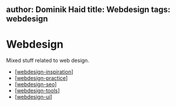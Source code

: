 author:  Dominik Haid
title: Webdesign 
tags: webdesign
---

# Webdesign

Mixed stuff related to web design.

- [[webdesign-inspiration]]
- [[webdesign-practice]]
- [[webdesign-seo]]
- [[webdesign-tools]]
- [[webdesign-ui]]

[//begin]: # "Autogenerated link references for markdown compatibility"
[webdesign-inspiration]: webdesign/webdesign-inspiration "Webdesign-Inspirationen"
[webdesign-practice]: webdesign/webdesign-practice "Webdesign-Practice"
[webdesign-seo]: webdesign/webdesign-seo "Webdesign-Seo"
[webdesign-tools]: webdesign/webdesign-tools "Webdesing-Tools"
[webdesign-ui]: webdesign/webdesign-ui "Webdesign-Ui"
[//end]: # "Autogenerated link references"